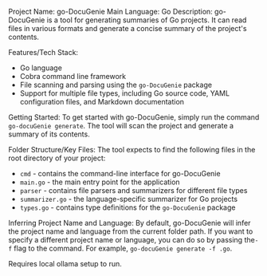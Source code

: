 Project Name: go-DocuGenie
Main Language: Go
Description: go-DocuGenie is a tool for generating summaries of Go projects. It can read files in various formats and generate a concise summary of the project's contents.

Features/Tech Stack:

* Go language
* Cobra command line framework
* File scanning and parsing using the `go-DocuGenie` package
* Support for multiple file types, including Go source code, YAML configuration files, and Markdown documentation

Getting Started:
To get started with go-DocuGenie, simply run the command `go-docuGenie generate`. The tool will scan the project and generate a summary of its contents.

Folder Structure/Key Files:
The tool expects to find the following files in the root directory of your project:

* `cmd` - contains the command-line interface for go-DocuGenie
* `main.go` - the main entry point for the application
* `parser` - contains file parsers and summarizers for different file types
* `summarizer.go` - the language-specific summarizer for Go projects
* `types.go` - contains type definitions for the `go-DocuGenie` package

Inferring Project Name and Language:
By default, go-DocuGenie will infer the project name and language from the current folder path. If you want to specify a different project name or language, you can do so by passing the`-f` flag to the command. For example, `go-docuGenie generate -f .go`.

Requires local ollama setup to run.
